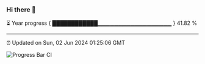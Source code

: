 ### Hi there 👋

⏳ Year progress { ████████████▁▁▁▁▁▁▁▁▁▁▁▁▁▁▁▁▁▁ } 41.82 %

---

⏰ Updated on Sun, 02 Jun 2024 01:25:06 GMT

![Progress Bar CI](https://github.com/ZhaoGui/ZhaoGui/workflows/Progress%20Bar%20CI/badge.svg)
